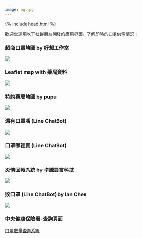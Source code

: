 ```yaml
---
image: og.jpg
---
```

{% include head.html %}

歡迎您運用以下社群朋友開發的應用界面，了解即時的口罩供需情況：

### 超商口罩地圖 by 好想工作室
<a href="https://mask.goodideas-studio.com/"><img max-height="500px" max-width="500px" src="https://g0vhackmd.blob.core.windows.net/g0v-hackmd-images/upload_75d80589edb4e4c8fc0c5a0cfe402f5e"></a>

### Leaflet map with 藥局資料
<a href="https://kuro.tw/mask-map/"><img max-height="500px" max-width="500px" src="https://g0vhackmd.blob.core.windows.net/g0v-hackmd-images/upload_74a89e4c15b95209aee65e89cb7496d7"></a>

### 特約藥局地圖 by pupu
<a href="https://taiwan-health-insurance-contracted-pharmacy.pu.idv.tw/"><img max-height="500px" max-width="500px" src="https://g0vhackmd.blob.core.windows.net/g0v-hackmd-images/upload_ed8e30acd6850fb24b8bf7134f3712f2"></a>

### 還有口罩嗎 (Line ChatBot)
<a href="https://line.me/ti/p/@592"><img max-height="500px" max-width="500px" src="https://g0vhackmd.blob.core.windows.net/g0v-hackmd-images/upload_3a9daa5e96d7ffcb221bdf1e07c05642"></a>

### 口罩哪裡買 (Line ChatBot)
<a href="https://line.naver.jp/ti/p/@960iorjj"><img max-height="500px" max-width="500px" src="https://i.imgur.com/7nlL0nj.jpg"></a>

### 災情回報系統 by 卓騰語言科技
<a href="https://wewatch.city/"><img max-height="500px" max-width="500px" src="https://g0vhackmd.blob.core.windows.net/g0v-hackmd-images/upload_21e8f1d2138616cd6404748576401126"></a>

### 敗口罩 (Line ChatBot) by Ian Chen
<a href="https://line.me/ti/p/@054ehalj"><img max-height="500px" max-width="500px" src="https://g0vhackmd.blob.core.windows.net/g0v-hackmd-images/upload_3a9daa5e96d7ffcb221bdf1e07c05642"></a>

### 中央健康保險署-查詢頁面
<a href="https://www.nhi.gov.tw/Content_List.aspx?n=395F52D193F3B5C7&topn=787128DAD5F71B1A">口罩數量查詢系統</a>
